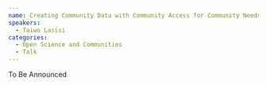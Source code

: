 ```yaml
---
name: Creating Community Data with Community Access for Community Needs
speakers:
  - Taiwo Lasisi
categories:
  - Open Science and Communities
  - Talk
---
```


To Be Announced
